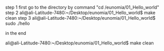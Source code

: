 step 1
first go to the directory by command "cd /eunomia/01_Hello_world"
step 2
ali@ali-Latitude-7480:~/Desktop/eunomia/01_Hello_world$ make clean
step 3
ali@ali-Latitude-7480:~/Desktop/eunomia/01_Hello_world$ sudo ./hello 

in the end 

ali@ali-Latitude-7480:~/Desktop/eunomia/01_Hello_world$ make clean